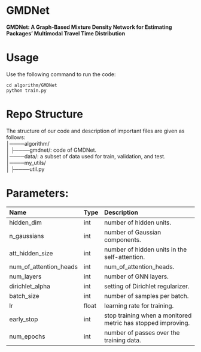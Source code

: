 # GMDNet
**GMDNet: A Graph-Based Mixture Density Network for Estimating Packages’ Multimodal Travel Time Distribution**


# Usage
Use the following command to run the code:

```
cd algorithm/GMDNet
python train.py
```

# Repo Structure
The structure of our code and description of important files are given as follows:  
│────algorithm/  
│    ├────gmdnet/: code of GMDNet.  
│────data/: a subset of data used for train, validation, and test.  
│────my_utils/  
│    ├────util.py

# Parameters:
| Name          | Type  | Description                                                  |
|:--------------|:------|:-------------------------------------------------------------|
| hidden_dim    | int   | number of hidden units.                                      |
| n_gaussians   | int   | number of Gaussian components.                               |
| att_hidden_size      | int   | number of hidden units in the self-attention.                |
| num_of_attention_heads     | int   | num_of_attention_heads.                                      | 
| num_layers       | int   | number of GNN layers.                                        |
| dirichlet_alpha   | int   | setting of Dirichlet regularizer.                            |
| batch_size     | int   | number of samples per batch.                                 |
| lr  | float | learning rate for training.                                  |
| early_stop      | int   | stop training when a monitored metric has stopped improving. |
| num_epochs    | int   | number of passes over the training data.                     |

